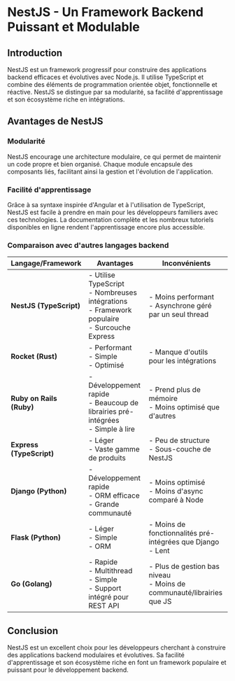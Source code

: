 # NestJS - Un Framework Backend Puissant et Modulable

## Introduction

NestJS est un framework progressif pour construire des applications backend efficaces et évolutives avec Node.js. Il utilise TypeScript et combine des éléments de programmation orientée objet, fonctionnelle et réactive. NestJS se distingue par sa modularité, sa facilité d'apprentissage et son écosystème riche en intégrations.

## Avantages de NestJS

### Modularité

NestJS encourage une architecture modulaire, ce qui permet de maintenir un code propre et bien organisé. Chaque module encapsule des composants liés, facilitant ainsi la gestion et l'évolution de l'application.

### Facilité d'apprentissage

Grâce à sa syntaxe inspirée d'Angular et à l'utilisation de TypeScript, NestJS est facile à prendre en main pour les développeurs familiers avec ces technologies. La documentation complète et les nombreux tutoriels disponibles en ligne rendent l'apprentissage encore plus accessible.

### Comparaison avec d'autres langages backend

| Langage/Framework | Avantages | Inconvénients |
|-------------------|-----------|---------------|
| **NestJS (TypeScript)** | - Utilise TypeScript<br>- Nombreuses intégrations<br>- Framework populaire<br>- Surcouche Express | - Moins performant<br>- Asynchrone géré par un seul thread |
| **Rocket (Rust)** | - Performant<br>- Simple<br>- Optimisé | - Manque d'outils pour les intégrations |
| **Ruby on Rails (Ruby)** | - Développement rapide<br>- Beaucoup de librairies pré-intégrées<br>- Simple à lire | - Prend plus de mémoire<br>- Moins optimisé que d'autres |
| **Express (TypeScript)** | - Léger<br>- Vaste gamme de produits | - Peu de structure<br>- Sous-couche de NestJS |
| **Django (Python)** | - Développement rapide<br>- ORM efficace<br>- Grande communauté | - Moins optimisé<br>- Moins d'async comparé à Node |
| **Flask (Python)** | - Léger<br>- Simple<br>- ORM | - Moins de fonctionnalités pré-intégrées que Django<br>- Lent |
| **Go (Golang)** | - Rapide<br>- Multithread<br>- Simple<br>- Support intégré pour REST API | - Plus de gestion bas niveau<br>- Moins de communauté/librairies que JS |

## Conclusion

NestJS est un excellent choix pour les développeurs cherchant à construire des applications backend modulaires et évolutives. Sa facilité d'apprentissage et son écosystème riche en font un framework populaire et puissant pour le développement backend.
